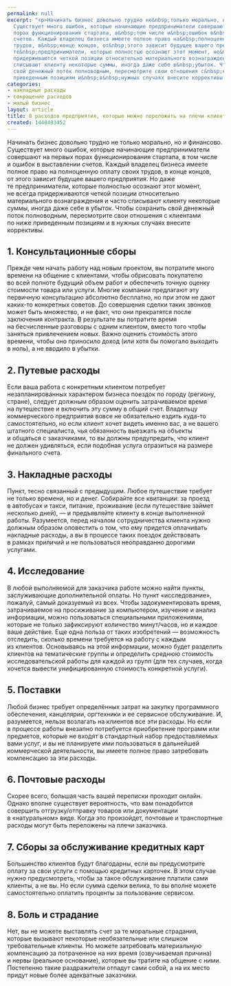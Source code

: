 ```yaml
---
permalink: null
excerpt: "<p>Начинать бизнес довольно трудно не&nbsp;только морально, но&nbsp;и&nbsp;финансово.
  Существует много ошибок, которые начинающие предприниматели совершают на&nbsp;первых
  порах функционирования стартапа, в&nbsp;том числе и&nbsp;ошибок в&nbsp;выставлении
  счетов. Каждый владелец бизнеса имеете полное право на&nbsp;полноценную оплату своих
  трудов, в&nbsp;конце концов, от&nbsp;этого зависит будущее вашего предприятия. Но&nbsp;даже
  те&nbsp;предприниматели, которые полностью осознают этот момент, не&nbsp;всегда
  придерживаются четкой позиции относительно материального вознаграждения и&nbsp;часто
  списывают клиенту некоторые суммы, иногда даже себе в&nbsp;убыток. Чтобы сохранить
  свой денежный поток полноводным, пересмотрите свои отношения с&nbsp;клиентами по&nbsp;ниже
  приведенным позициям и&nbsp;в&nbsp;нужных случаях внесите коррективы.</p>"
categories:
- накладные расходы
- сокращение расходов
- малый бизнес
layout: article
title: 8 расходов предприятия, которые можно переложить на плечи клиентов
created: 1440483452
---
```

<p>Начинать бизнес довольно трудно не&nbsp;только морально, но&nbsp;и&nbsp;финансово. Существует много ошибок, которые начинающие предприниматели совершают на&nbsp;первых порах функционирования стартапа, в&nbsp;том числе и&nbsp;ошибок в&nbsp;выставлении счетов. Каждый владелец бизнеса имеете полное право на&nbsp;полноценную оплату своих трудов, в&nbsp;конце концов, от&nbsp;этого зависит будущее вашего предприятия. Но&nbsp;даже те&nbsp;предприниматели, которые полностью осознают этот момент, не&nbsp;всегда придерживаются четкой позиции относительно материального вознаграждения и&nbsp;часто списывают клиенту некоторые суммы, иногда даже себе в&nbsp;убыток. Чтобы сохранить свой денежный поток полноводным, пересмотрите свои отношения с&nbsp;клиентами по&nbsp;ниже приведенным позициям и&nbsp;в&nbsp;нужных случаях внесите коррективы.</p>
<h2>1. Консультационные сборы</h2>
<p>Прежде чем начать работу над новым проектом, вы&nbsp;потратите много времени на&nbsp;общение с&nbsp;клиентами, чтобы обрисовать покупателю во&nbsp;всей полноте будущий объем работ и&nbsp;обеспечить точную оценку стоимости товара или услуги. Многие компании предлагают эту первичную консультацию абсолютно бесплатно, но&nbsp;при этом не&nbsp;дают каких-то конкретных советов. До&nbsp;совершения сделки таких звонков может быть множество, и&nbsp;не&nbsp;факт, что они прекратятся после заключения контракта. В&nbsp;результате вы&nbsp;потратите время на&nbsp;бесчисленные разговоры с&nbsp;одним клиентом, вместо того чтобы заняться привлечением новых. Важно оценить стоимость этого времени, чтобы оно приносило доход (или хотя&nbsp;бы помогало выходить в&nbsp;ноль), а&nbsp;не&nbsp;вводило в&nbsp;убытки.</p>
<h2>2. Путевые расходы</h2>
<p>Если ваша работа с&nbsp;конкретным клиентом потребует незапланированных характером бизнеса поездок по&nbsp;городу (региону, стране), следует должным образом оценить затрачиваемое время на&nbsp;путешествие и&nbsp;включить эту сумму в&nbsp;общий счет. Владельцу коммерческого предприятия вовсе не&nbsp;обязательно ездить куда-то самостоятельно, но&nbsp;если клиент хочет видеть именно вас, а&nbsp;не&nbsp;вашего штатного специалиста, чья обязанность выезжать на&nbsp;объекты и&nbsp;общаться с&nbsp;заказчиками, то&nbsp;вы&nbsp;должны предупредить, что клиент не&nbsp;должен удивляться, если подобная услуга отразиться на&nbsp;размере финального счета.</p>
<h2>3. Накладные расходы</h2>
<p>Пункт, тесно связанный с&nbsp;предыдущим. Любое путешествие требует не&nbsp;только времени, но&nbsp;и&nbsp;денег. Собирайте все квитанции: за&nbsp;проезд в&nbsp;автобусах и&nbsp;такси, питание, проживание (если путешествие займет несколько дней),&nbsp;— и&nbsp;предъявляйте клиенту в&nbsp;конце выполненной работы. Разумеется, перед началом сотрудничества клиента нужно должным образом оповестить о&nbsp;том, что ему придется оплачивать накладные расходы, а&nbsp;вы&nbsp;в&nbsp;процессе таких поездок действовать в&nbsp;рамках приличий и&nbsp;не&nbsp;пользоваться неоправданно дорогими услугами. </p>
<h2>4. Исследование</h2>
<p>В&nbsp;любой выполняемой для заказчика работе можно найти пункты, заслуживающие дополнительной оплаты. Но&nbsp;пункт «исследование», пожалуй, самый доказуемый из&nbsp;всех. Чтобы задокументировать время, затрачиваемое на&nbsp;просиживание за&nbsp;компьютером, изучение и&nbsp;анализ информации, можно пользоваться специальными приложениями, которые не&nbsp;только зафиксируют количество минут/часов, но&nbsp;и&nbsp;каждое ваше действие. Еще одна польза от&nbsp;таких изобретений&nbsp;— возможность отследить, сколько времени требуется на&nbsp;работу с&nbsp;каждым из&nbsp;клиентов. Основываясь на&nbsp;этой информации, можно будет разделить клиентов на&nbsp;тематические группы и&nbsp;определить среднюю стоимость исследовательской работы для каждой из&nbsp;групп (для тех случаев, когда хочется вывести унифицированную стоимость конкретной услуги). </p>
<h2>5. Поставки</h2>
<p>Любой бизнес требует определённых затрат на&nbsp;закупку программного обеспечения, канцелярии, оргтехники и&nbsp;ее&nbsp;сервисное обслуживание. И, разумеется, нельзя возлагать на&nbsp;клиентов все эти расходы. Но&nbsp;если в&nbsp;процессе работы внезапно потребуется приобретение программ или предметов, которые не&nbsp;входят в&nbsp;стандартный набор предоставляемых вами услуг, и&nbsp;вы&nbsp;не&nbsp;планируете ими пользоваться в&nbsp;дальнейшей коммерческой деятельности, вы&nbsp;имеете полное право затребовать компенсацию за&nbsp;эти расходы. </p>
<h2>6. Почтовые расходы</h2>
<p>Скорее всего, большая часть вашей переписки проходит онлайн. Однако вполне существует вероятность, что вам понадобится совершить отгрузку/отправку товаров или документации в&nbsp;«натуральном» виде. Когда это произойдет, почтовые и&nbsp;транспортные расходы могут быть переложены на&nbsp;плечи заказчика. </p>
<h2>7. Сборы за&nbsp;обслуживание кредитных карт</h2>
<p>Большинство клиентов будут благодарны, если вы&nbsp;предусмотрите оплату за&nbsp;свои услуги с&nbsp;помощью кредитных карточек. В&nbsp;этом случае нужно предусмотреть, чтобы за&nbsp;такое обслуживание платили сами клиенты, а&nbsp;не&nbsp;вы. Но&nbsp;если сумма сделки велика, то&nbsp;вы&nbsp;вполне можете самостоятельно оплатить проценты за&nbsp;пользование сервисом.</p>
<h2>8. Боль и&nbsp;страдание</h2>
<p>Нет, вы&nbsp;не&nbsp;можете выставлять счет за&nbsp;те&nbsp;моральные страдания, которые вызывают некоторые необязательные или слишком требовательные клиенты. Но&nbsp;можете затребовать материальную компенсацию за&nbsp;потраченное на&nbsp;них время (озвучиваемая причина) и&nbsp;нервы (реальное основание), которые вы&nbsp;тратите на&nbsp;общение с&nbsp;ними. Постепенно такие раздражители отпадут сами собой, а&nbsp;на&nbsp;их&nbsp;место придут новые более адекватные заказчики.</p>
